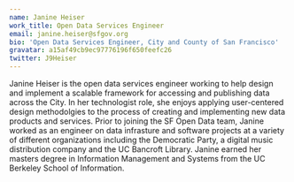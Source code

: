```yaml
---
name: Janine Heiser
work_title: Open Data Services Engineer
email: janine.heiser@sfgov.org
bio: 'Open Data Services Engineer, City and County of San Francisco'
gravatar: a15af49cb9ec97776196f650feefc26
twitter: J9Heiser
---
```



Janine Heiser is the open data services engineer working to help design and implement a scalable framework for accessing and publishing data across the City. In her technologist role, she enjoys applying user-centered design methodolgies to the process of creating and implementing new data products and services. Prior to joining the SF Open Data team, Janine worked as an engineer on data infrasture and software projects at a variety of different organizations including the Democratic Party, a digital music distribution company and the UC Bancroft Library. Janine earned her masters degree in Information Management and Systems from the UC Berkeley School of Information.